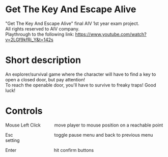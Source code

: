 # Get The Key And Escape Alive
"Get The Key And Escape Alive" final AIV 1st year exam project.<br/>
All rights reserved to AIV company.<br/>
Playthrough to the following link: https://www.youtube.com/watch?v=2LGf9kfRi_Y&t=142s

# Short description
An explorer/survival game where the character will have to find a key to open a closed door, but pay attention!<br/>
To reach the openable door, you'll have to survive to freaky traps! Good luck!

# Controls
Mouse Left Click &nbsp;&nbsp;&nbsp;&nbsp;&nbsp;&nbsp;&nbsp;&nbsp;&nbsp;&nbsp;move player to mouse position on a reachable point

Esc &nbsp;&nbsp;&nbsp;&nbsp;&nbsp;&nbsp;&nbsp;&nbsp;&nbsp;&nbsp;&nbsp;&nbsp;&nbsp;&nbsp;&nbsp;&nbsp;&nbsp;
&nbsp;&nbsp;&nbsp;&nbsp;&nbsp;&nbsp;&nbsp;&nbsp;&nbsp;&nbsp;&nbsp;&nbsp;&nbsp;&nbsp;toggle pause menu and back to previous menu setting

Enter &nbsp;&nbsp;&nbsp;&nbsp;&nbsp;&nbsp;&nbsp;&nbsp;&nbsp;&nbsp;&nbsp;&nbsp;&nbsp;&nbsp;&nbsp;&nbsp;&nbsp;&nbsp;&nbsp;&nbsp;
&nbsp;&nbsp;&nbsp;&nbsp;&nbsp;&nbsp;&nbsp;&nbsp;hit confirm buttons
